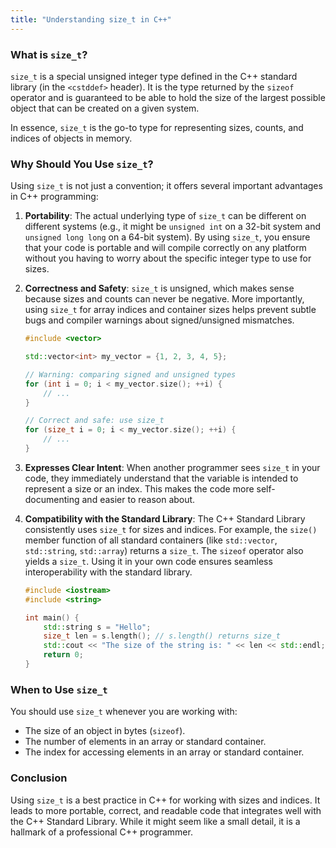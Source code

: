 ```yaml
---
title: "Understanding size_t in C++"
---
```


### What is `size_t`?

`size_t` is a special unsigned integer type defined in the C++ standard library (in the `<cstddef>` header). It is the type returned by the `sizeof` operator and is guaranteed to be able to hold the size of the largest possible object that can be created on a given system.

In essence, `size_t` is the go-to type for representing sizes, counts, and indices of objects in memory.

### Why Should You Use `size_t`?

Using `size_t` is not just a convention; it offers several important advantages in C++ programming:

1.  **Portability**: The actual underlying type of `size_t` can be different on different systems (e.g., it might be `unsigned int` on a 32-bit system and `unsigned long long` on a 64-bit system). By using `size_t`, you ensure that your code is portable and will compile correctly on any platform without you having to worry about the specific integer type to use for sizes.

2.  **Correctness and Safety**: `size_t` is unsigned, which makes sense because sizes and counts can never be negative. More importantly, using `size_t` for array indices and container sizes helps prevent subtle bugs and compiler warnings about signed/unsigned mismatches.

    ```cpp
    #include <vector>

    std::vector<int> my_vector = {1, 2, 3, 4, 5};

    // Warning: comparing signed and unsigned types
    for (int i = 0; i < my_vector.size(); ++i) { 
        // ... 
    }

    // Correct and safe: use size_t
    for (size_t i = 0; i < my_vector.size(); ++i) {
        // ...
    }
    ```

3.  **Expresses Clear Intent**: When another programmer sees `size_t` in your code, they immediately understand that the variable is intended to represent a size or an index. This makes the code more self-documenting and easier to reason about.

4.  **Compatibility with the Standard Library**: The C++ Standard Library consistently uses `size_t` for sizes and indices. For example, the `size()` member function of all standard containers (like `std::vector`, `std::string`, `std::array`) returns a `size_t`. The `sizeof` operator also yields a `size_t`. Using it in your own code ensures seamless interoperability with the standard library.

    ```cpp
    #include <iostream>
    #include <string>

    int main() {
        std::string s = "Hello";
        size_t len = s.length(); // s.length() returns size_t
        std::cout << "The size of the string is: " << len << std::endl;
        return 0;
    }
    ```

### When to Use `size_t`

You should use `size_t` whenever you are working with:

-   The size of an object in bytes (`sizeof`).
-   The number of elements in an array or standard container.
-   The index for accessing elements in an array or standard container.

### Conclusion

Using `size_t` is a best practice in C++ for working with sizes and indices. It leads to more portable, correct, and readable code that integrates well with the C++ Standard Library. While it might seem like a small detail, it is a hallmark of a professional C++ programmer.
